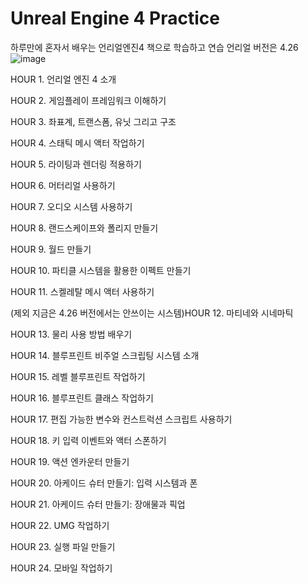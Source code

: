 # Unreal Engine 4 Practice 
 하루만에 혼자서 배우는 언리얼엔진4 책으로 학습하고 연습 언리얼 버전은 4.26
![image](https://github.com/madongchan/Unreal-Engine-4-Practice-/assets/63357336/a7393785-7941-4c84-95a6-a008df93fa9f)


HOUR 1. 언리얼 엔진 4 소개

HOUR 2. 게임플레이 프레임워크 이해하기

HOUR 3. 좌표계, 트랜스폼, 유닛 그리고 구조

HOUR 4. 스태틱 메시 액터 작업하기

HOUR 5. 라이팅과 렌더링 적용하기

HOUR 6. 머터리얼 사용하기

HOUR 7. 오디오 시스템 사용하기

HOUR 8. 랜드스케이프와 폴리지 만들기

HOUR 9. 월드 만들기

HOUR 10. 파티클 시스템을 활용한 이펙트 만들기

HOUR 11. 스켈레탈 메시 액터 사용하기

(제외 지금은 4.26 버전에서는 안쓰이는 시스템)HOUR 12. 마티네와 시네마틱

HOUR 13. 물리 사용 방법 배우기

HOUR 14. 블루프린트 비주얼 스크립팅 시스템 소개

HOUR 15. 레벨 블루프린트 작업하기

HOUR 16. 블루프린트 클래스 작업하기

HOUR 17. 편집 가능한 변수와 컨스트럭션 스크립트 사용하기

HOUR 18. 키 입력 이벤트와 액터 스폰하기

HOUR 19. 액션 엔카운터 만들기

HOUR 20. 아케이드 슈터 만들기: 입력 시스템과 폰

HOUR 21. 아케이드 슈터 만들기: 장애물과 픽업

HOUR 22. UMG 작업하기

HOUR 23. 실행 파일 만들기

HOUR 24. 모바일 작업하기
